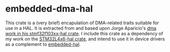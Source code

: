 # embedded-dma-hal

This crate is a (very brief) encapulation of DMA-related traits suitable for use in a HAL. It is extracted from and based upon Jorge Aparicio's [dma work in his stmf32f103xx-hal crate](https://github.com/thenewwazoo/stm32f103xx-hal/blob/master/src/dma.rs). I include this crate as a dependency of my work on the [STM32L4x6-hal crate](https://github.com/DoumanAsh/stm32l4x6_hal), and intend to use it in device drivers as a complement to [embedded-hal](https://github.com/japaric/embedded-hal).
